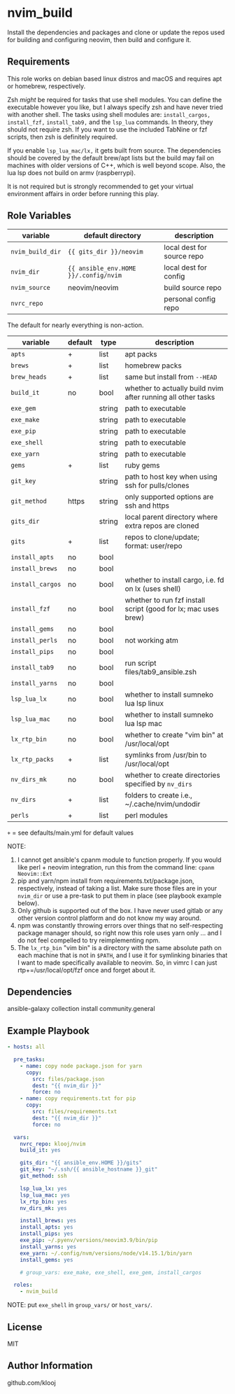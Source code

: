 # nvim_build

Install the dependencies and packages and clone or update the repos used for building and configuring neovim, then build and configure it.

## Requirements

This role works on debian based linux distros and macOS and requires apt or homebrew, respectively.

Zsh _might_ be required for tasks that use shell modules. You can define the executable however you like, but I always specify zsh and have never tried with another shell. The tasks using shell modules are: `install_cargos,` `install_fzf,` `install_tab9,` and the `lsp_lua` commands. In theory, they should not require zsh.
If you want to use the included TabNine or fzf scripts, then zsh is definitely required.

If you enable `lsp_lua_mac/lx,` it gets built from source. The dependencies should be covered by the default brew/apt lists but the build may fail on machines with older versions of C++, which is well beyond scope. Also, the lua lsp does not build on armv (raspberrypi).

It is not required but is strongly recommended to get your virtual environment affairs in order before running this play.


## Role Variables

variable         | default directory                     | description
-----------------|---------------------------------------|----------------------------|
`nvim_build_dir` | `{{ gits_dir }}/neovim`               | local dest for source repo
`nvim_dir`       | `{{ ansible_env.HOME }}/.config/nvim` | local dest for config
`nvim_source`    | neovim/neovim                         | build source repo
`nvrc_repo`      |                                       | personal config repo

The default for nearly everything is non-action.

variable         | default | type   | description
-----------------|---------|--------|----------------------------------------------------------------|
`apts`           | +       | list   | apt packs
`brews`          | +       | list   | homebrew packs
`brew_heads`     | +       | list   | same but install from `--HEAD`
`build_it`       | no      | bool   | whether to actually build nvim after running all other tasks
`exe_gem`        |         | string | path to executable
`exe_make`       |         | string | path to executable
`exe_pip`        |         | string | path to executable
`exe_shell`      |         | string | path to executable
`exe_yarn`       |         | string | path to executable
`gems`           | +       | list   | ruby gems
`git_key`        |         | string | path to host key when using ssh for pulls/clones
`git_method`     | https   | string | only supported options are ssh and https
`gits_dir`       |         | string | local parent directory where extra repos are cloned
`gits`           | +       | list   | repos to clone/update; format: user/repo
`install_apts`   | no      | bool   |
`install_brews`  | no      | bool   |
`install_cargos` | no      | bool   | whether to install cargo, i.e. fd on lx (uses shell)
`install_fzf`    | no      | bool   | whether to run fzf install script (good for lx; mac uses brew)
`install_gems`   | no      | bool   |
`install_perls`  | no      | bool   | not working atm
`install_pips`   | no      | bool   |
`install_tab9`   | no      | bool   | run script files/tab9_ansible.zsh
`install_yarns`  | no      | bool   |
`lsp_lua_lx`     | no      | bool   | whether to install sumneko lua lsp linux
`lsp_lua_mac`    | no      | bool   | whether to install sumneko lua lsp mac
`lx_rtp_bin`     | no      | bool   | whether to create "vim bin" at /usr/local/opt
`lx_rtp_packs`   | +       | list   | symlinks from /usr/bin to /usr/local/opt
`nv_dirs_mk`     | no      | bool   | whether to create directories specified by `nv_dirs`
`nv_dirs`        | +       | list   | folders to create i.e., ~/.cache/nvim/undodir
`perls`          | +       | list   | perl modules

`+` = see defaults/main.yml for default values


NOTE:
  1. I cannot get ansible's cpanm module to function properly. If you would like perl + neovim integration, run this from the command line: `cpanm Neovim::Ext`
  2. pip and yarn/npm install from requirements.txt/package.json, respectively, instead of taking a list. Make sure those files are in your `nvim_dir` or use a pre-task to put them in place (see playbook example below).
  3. Only github is supported out of the box. I have never used gitlab or any other version control platform and do not know my way around.
  4. npm was constantly throwing errors over things that no self-respecting package manager should, so right now this role uses yarn only ... and I do not feel compelled to try reimplementing npm.
  5. The `lx_rtp_bin` "vim bin" is a directory with the same absolute path on each machine that is not in `$PATH`, and I use it for symlinking binaries that I want to made specifically available to neovim. So, in vimrc I can just rtp+=/usr/local/opt/fzf once and forget about it.

## Dependencies

ansible-galaxy collection install community.general

## Example Playbook

```yaml
- hosts: all

  pre_tasks:
    - name: copy node package.json for yarn
      copy:
        src: files/package.json
        dest: "{{ nvim_dir }}"
        force: no
    - name: copy requirements.txt for pip
      copy:
        src: files/requirements.txt
        dest: "{{ nvim_dir }}"
        force: no

  vars:
    nvrc_repo: klooj/nvim
    build_it: yes

    gits_dir: "{{ ansible_env.HOME }}/gits"
    git_key: "~/.ssh/{{ ansible_hostname }}_git"
    git_method: ssh

    lsp_lua_lx: yes
    lsp_lua_mac: yes
    lx_rtp_bin: yes
    nv_dirs_mk: yes

    install_brews: yes
    install_apts: yes
    install_pips: yes
    exe_pip: ~/.pyenv/versions/neovim3.9/bin/pip
    install_yarns: yes
    exe_yarn: ~/.config/nvm/versions/node/v14.15.1/bin/yarn
    install_gems: yes

    # group_vars: exe_make, exe_shell, exe_gem, install_cargos

  roles:
    - nvim_build

```

NOTE: put `exe_shell` in `group_vars/` or `host_vars/`.

## License

MIT

## Author Information

github.com/klooj
